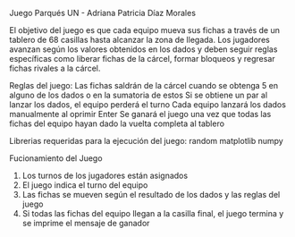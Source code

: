 Juego Parqués UN - Adriana Patricia Díaz Morales

El objetivo del juego es que cada equipo mueva sus fichas a través de un tablero de 68 casillas hasta alcanzar la zona de llegada. 
Los jugadores avanzan según los valores obtenidos en los dados y deben seguir reglas específicas como liberar fichas de la cárcel, 
formar bloqueos y regresar fichas rivales a la cárcel.

Reglas del juego:
Las fichas saldrán de la cárcel cuando se obtenga 5 en alguno de los dados o en la sumatoria de estos
Si se obtiene un par al lanzar los dados, el equipo perderá el turno
Cada equipo lanzará los dados manualmente al oprimir Enter
Se ganará el juego una vez que todas las fichas del equipo hayan dado la vuelta completa al tablero

Librerias requeridas para la ejecución del juego:
random
matplotlib
numpy

Fucionamiento del Juego
1. Los turnos de los jugadores están asignados
2. El juego indica el turno del equipo
3. Las fichas se mueven según el resultado de los dados y las reglas del juego
4. Si todas las fichas del equipo llegan a la casilla final, el juego termina y se imprime el mensaje de ganador
